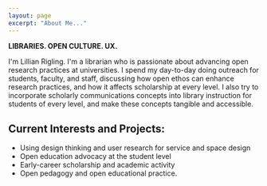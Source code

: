 ```yaml
---
layout: page
excerpt: "About Me..."
---
```


__LIBRARIES. OPEN CULTURE. UX.__

I'm Lillian Rigling. I'm a librarian who is passionate about advancing open research practices at universities. I spend my day-to-day doing outreach for students, faculty, and staff, discussing how open ethos can enhance research practices, and how it affects scholarship at every level. I also try to incorporate scholarly communications concepts into library instruction for students of every level, and make these concepts tangible and accessible.

## Current Interests and Projects:

- Using design thinking and user research for service and space design
- Open education advocacy at the student level
- Early-career scholarship and academic activity
- Open pedagogy and open educational practice.
